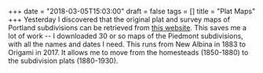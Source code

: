 +++
date = "2018-03-05T15:03:00"
draft = false
tags = []
title = "Plat Maps"
+++
Yesterday I discovered that the original plat and survey maps of Portland subdivisions can be retrieved from [this website](http://m.sail.multco.us). This saves me a lot of work -- I downloaded 30 or so maps of the Piedmont subdivisions, with all the names and dates I need. This runs from New Albina in 1883 to Origami in 2017. It allows me to move from the homesteads (1850-1880) to the subdivision plats (1880-1930).